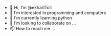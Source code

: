 - 👋 Hi, I’m @ekhartToll
- 👀 I’m interested in programming and computers
- 🌱 I’m currently learning python
- 💞️ I’m looking to collaborate on ...
- 📫 How to reach me ...

<!---
ekhartToll/ekhartToll is a ✨ special ✨ repository because its `README.md` (this file) appears on your GitHub profile.
You can click the Preview link to take a look at your changes.
--->
